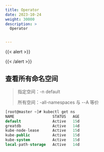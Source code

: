 ```yaml
---
title: Operator
date: 2023-10-24
weight: 30000
description: >
  Operator


---
```


{{< alert >}}




{{< /alert >}}




## 查看所有命名空间
> 指定空间：-n default
>
> 所有空间：-all-namespaces 与 --A 等价

```sql
[root@master ~]# kubectl get ns
NAME                 STATUS   AGE
default              Active   15d
greatdb              Active   14d
kube-node-lease      Active   15d
kube-public          Active   15d
kube-system          Active   15d
local-path-storage   Active   14d
```
